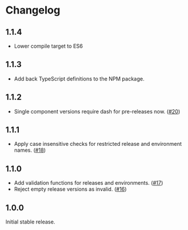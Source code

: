 # Changelog

## 1.1.4

- Lower compile target to ES6

## 1.1.3

- Add back TypeScript definitions to the NPM package.

## 1.1.2

- Single component versions require dash for pre-releases now. ([#20](https://github.com/getsentry/sentry-release-parser/pull/20))

## 1.1.1

- Apply case insensitive checks for restricted release and environment names. ([#18](https://github.com/getsentry/sentry-release-parser/pull/18))

## 1.1.0

- Add validation functions for releases and environments. ([#17](https://github.com/getsentry/sentry-release-parser/pull/17))
- Reject empty release versions as invalid. ([#16](https://github.com/getsentry/sentry-release-parser/pull/16))

## 1.0.0

Initial stable release.
